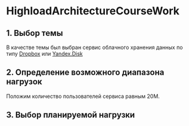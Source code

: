# HighloadArchitectureCourseWork

## 1. Выбор темы

В качестве темы был выбран сервис облачного хранения данных по типу [Dropbox](https://www.dropbox.com/) или [Yandex.Disk](http://disk.yandex.ru/)

## 2. Определение возможного диапазона нагрузок

Положим количество пользователей сервиса равным 20М.

## 3. Выбор планируемой нагрузки

